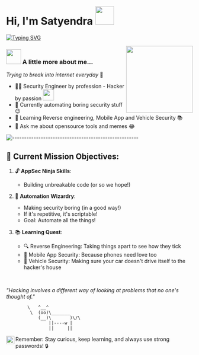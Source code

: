 # Hi, I'm Satyendra <img src="https://media.giphy.com/media/mGcNjsfWAjY5AEZNw6/giphy.gif" width="50">

[![Typing SVG](https://readme-typing-svg.herokuapp.com?font=Arial&size=25&color=000000&lines=An+AppSec+Ninja+🥷)](https://github.com/bugdisclose/)

<img align='right' src="https://www.pngkey.com/png/full/259-2598641_panda-ninja-panzo-messages-sticker-0-panda-ninja.png" width="180">

### <img src="https://media.giphy.com/media/VgCDAzcKvsR6OM0uWg/giphy.gif" width="40"> A little more about me... 

*Trying to break into internet everyday* 👾

- 👨‍💻 Security Engineer by profession - Hacker by passion <img src="https://media.giphy.com/media/WUlplcMpOCEmTGBtBW/giphy.gif" width="30">
- 🔭 Currently automating boring security stuff 😉
- 🌱 Learning Reverse engineering, Mobile App and Vehicle Security 📚
- 💬 Ask me about opensource tools and memes 😂

![-----------------------------------------------------](https://raw.githubusercontent.com/andreasbm/readme/master/assets/lines/aqua.png)

## 🚀 Current Mission Objectives:

1. 🔓 **AppSec Ninja Skills**:
   - Building unbreakable code (or so we hope!)

2. 🤖 **Automation Wizardry**:
   - Making security boring (in a good way!)
   - If it's repetitive, it's scriptable!
   - Goal: Automate all the things!

3. 📚 **Learning Quest**:
   - 🔍 Reverse Engineering: Taking things apart to see how they tick
   - 📱 Mobile App Security: Because phones need love too
   - 🚗 Vehicle Security: Making sure your car doesn't drive itself to the hacker's house

<br>


*"Hacking involves a different way of looking at problems that no one's thought of."*

```ascii
        \   ^__^
         \  (oo)\_______
            (__)\       )\/\
                ||----w |
                ||     ||
```
<a href="https://bugdisclose.medium.com/" target="blank"><img align="left" src="https://cdn.jsdelivr.net/npm/simple-icons@3.0.1/icons/medium.svg" alt="@bugdisclose" width="22px" /></a>
Remember: Stay curious, keep learning, and always use strong passwords! 🔒

